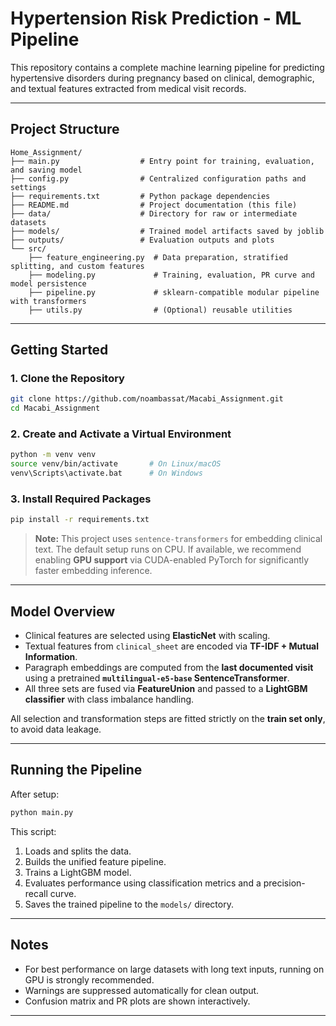 # Hypertension Risk Prediction - ML Pipeline

This repository contains a complete machine learning pipeline for predicting hypertensive disorders during pregnancy based on clinical, demographic, and textual features extracted from medical visit records.

---

## Project Structure

```
Home_Assignment/
├── main.py                  # Entry point for training, evaluation, and saving model
├── config.py                # Centralized configuration paths and settings
├── requirements.txt         # Python package dependencies
├── README.md                # Project documentation (this file)
├── data/                    # Directory for raw or intermediate datasets
├── models/                  # Trained model artifacts saved by joblib
├── outputs/                 # Evaluation outputs and plots
└── src/
    ├── feature_engineering.py  # Data preparation, stratified splitting, and custom features
    ├── modeling.py             # Training, evaluation, PR curve and model persistence
    ├── pipeline.py             # sklearn-compatible modular pipeline with transformers
    ├── utils.py                # (Optional) reusable utilities
```

---

## Getting Started

### 1. Clone the Repository
```bash
git clone https://github.com/noambassat/Macabi_Assignment.git
cd Macabi_Assignment
```

### 2. Create and Activate a Virtual Environment
```bash
python -m venv venv
source venv/bin/activate       # On Linux/macOS
venv\Scripts\activate.bat      # On Windows
```

### 3. Install Required Packages
```bash
pip install -r requirements.txt
```

> **Note:** This project uses `sentence-transformers` for embedding clinical text. The default setup runs on CPU. If available, we recommend enabling **GPU support** via CUDA-enabled PyTorch for significantly faster embedding inference.

---

## Model Overview

- Clinical features are selected using **ElasticNet** with scaling.
- Textual features from `clinical_sheet` are encoded via **TF-IDF + Mutual Information**.
- Paragraph embeddings are computed from the **last documented visit** using a pretrained **`multilingual-e5-base` SentenceTransformer**.
- All three sets are fused via **FeatureUnion** and passed to a **LightGBM classifier** with class imbalance handling.

All selection and transformation steps are fitted strictly on the **train set only**, to avoid data leakage.

---

## Running the Pipeline
After setup:
```bash
python main.py
```
This script:
1. Loads and splits the data.
2. Builds the unified feature pipeline.
3. Trains a LightGBM model.
4. Evaluates performance using classification metrics and a precision-recall curve.
5. Saves the trained pipeline to the `models/` directory.

---

##  Notes
- For best performance on large datasets with long text inputs, running on GPU is strongly recommended.
- Warnings are suppressed automatically for clean output.
- Confusion matrix and PR plots are shown interactively.

---
